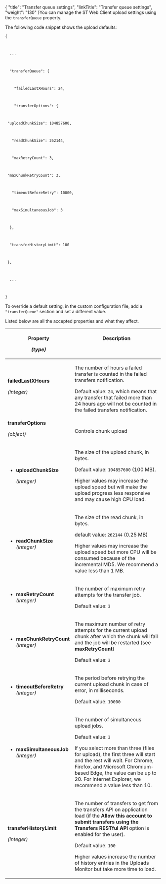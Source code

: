 {
    "title": "Transfer queue settings",
    "linkTitle": "Transfer queue settings",
    "weight": "130"
}You can manage the ST Web Client upload settings using the `transferQueue` property.

The following code snippet shows the upload defaults:

    {

      ...

      "transferQueue": {

        "failedLastXHours": 24, 

        "transferOptions": {

     "uploadChunkSize": 104857600,

       "readChunkSize": 262144, 

       "maxRetryCount": 3,

     "maxChunkRetryCount": 3, 

       "timeoutBeforeRetry": 10000, 

       "maxSimultaneousJob": 3 

      },

      "transferHistoryLimit": 100 

     },

      ...

    }

To override a default setting, in the custom configuration file, add a `"transferQueue"` section and set a different value.

Listed below are all the accepted properties and what they affect.

<table cellspacing="0">
   <col/>
   <col/>
   <thead>
      <tr>
         <th>
            <p>Property</p>
            <p><em>(type)</em>
</p>
</th>
         <th>
            <p>Description</p>
            <p> </p>
</th>
      </tr>
   </thead>
   <tbody>
      <tr>
         <td><strong>failedLastXHours</strong>
            <p><em>(integer)</em>
</p>
         </td>
         <td>
            <p>The number of hours a failed transfer is counted in the failed transfers notification. </p>
            <p>Default value: <code>24</code>, which means that any transfer that failed more than 24 hours ago will not be counted in the failed transfers notification.</p>
         </td>
      </tr>
      <tr>
         <td><strong>transferOptions</strong>
            <p><em>(object)</em>
</p>
         </td>
         <td>
            <p>Controls chunk upload</p>
         </td>
      </tr>
      <tr>
         <td>
            <ul>
               <li><strong>uploadChunkSize</strong>
            <p><em>(integer)</em>
</p>
               </li>
            </ul>
         </td>
         <td>
            <p>The size of the upload chunk, in bytes.</p>
            <p>Default value: <code>104857600</code>  (100 MB). </p>
            <p>Higher values may increase the upload speed but will make the upload progress less responsive and may cause high CPU load.</p>
         </td>
      </tr>
      <tr>
         <td>
            <ul>
               <li><b>readChunkSize</b>
<br/><em>(integer)</em>
               </li>
            </ul>
         </td>
         <td>
            <p>The size of the read chunk, in bytes. </p>
            <p>default value: <code>262144</code> (0.25 MB)</p>
            <p>Higher values may increase the upload speed but more CPU will be consumed because of the incremental MD5. We recommend  a  value less than 1 MB. </p>
         </td>
      </tr>
      <tr>
         <td>
            <ul>
               <li><b>maxRetryCount</b>
<br/><em>(integer)</em>
               </li>
            </ul>
         </td>
         <td>
            <p>The number of maximum retry attempts for the transfer job. </p>
            <p>Default value: <code>3</code></p>
         </td>
      </tr>
      <tr>
         <td>
            <ul>
               <li><b>maxChunkRetryCount</b>
<br/><em>(integer)</em>
               </li>
            </ul>
         </td>
         <td>
            <p>The maximum number of retry attempts for the current upload chunk after which the chunk will fail and the job will be restarted (see <b>maxRetryCount</b>) </p>
            <p>Default value: <code>3</code></p>
         </td>
      </tr>
      <tr>
         <td>
            <ul>
               <li><b>timeoutBeforeRetry</b>
<br/><em>(integer)</em>
               </li>
            </ul>
         </td>
         <td>
            <p>The period before retrying the current upload chunk in case of error, in milliseconds. </p>
            <p>Default value: <code>10000</code></p>
         </td>
      </tr>
      <tr>
         <td>
            <ul>
               <li><b>maxSimultaneousJob</b>
<br/><em>(integer)</em>
               </li>
            </ul>
         </td>
         <td>
            <p>The number of simultaneous upload jobs.</p>
            <p>Default value: <code>3</code></p>
            <p>If you select more than three (files for upload), the first three will start and the rest will wait. For Chrome, Firefox, and Microsoft Chromium-based Edge, the value can be up to 20. For  Internet Explorer, we recommend a  value less than 10.</p>
         </td>
      </tr>
      <tr>
         <td><b>transferHistoryLimit</b>
            <p><em>(integer)</em>
</p>
         </td>
         <td>
            <p>The number  of transfers to get from the transfers API on application load (if the <b>Allow this account to submit transfers using the Transfers RESTful API</b> option is enabled for the user). </p>
            <p>Default value: <code>100</code></p>
            <p>Higher values increase the number of history entries in the Uploads Monitor but take more time to load.</p>
         </td>
      </tr>
   </tbody>
</table>
